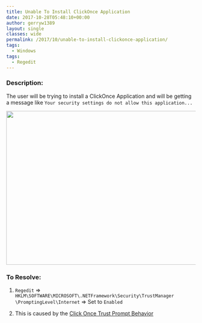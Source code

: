 ```yaml
---
title: Unable To Install ClickOnce Application
date: 2017-10-28T05:48:10+00:00
author: gerryw1389
layout: single
classes: wide
permalink: /2017/10/unable-to-install-clickonce-application/
tags:
  - Windows
tags:
  - Regedit
---
```

<!--more-->

### Description:

The user will be trying to install a ClickOnce Application and will be getting a message like `Your security settings do not allow this application...`  

   <img class="alignnone size-full wp-image-4770" src="https://automationadmin.com/assets/images/uploads/2017/10/unable-to-install-click-once.png" alt="" width="672" height="410" srcset="https://automationadmin.com/assets/images/uploads/2017/10/unable-to-install-click-once.png 672w, https://automationadmin.com/assets/images/uploads/2017/10/unable-to-install-click-once-300x183.png 300w" sizes="(max-width: 672px) 100vw, 672px" /> 

### To Resolve:

1. `Regedit` => `HKLM\SOFTWARE\MICROSOFT\.NETFramework\Security\TrustManager‌​\PromptingLevel\Inte‌​rnet` => Set to `Enabled`

2. This is caused by the [Click Once Trust Prompt Behavior](https://msdn.microsoft.com/en-us/library/ee308453.aspx)
